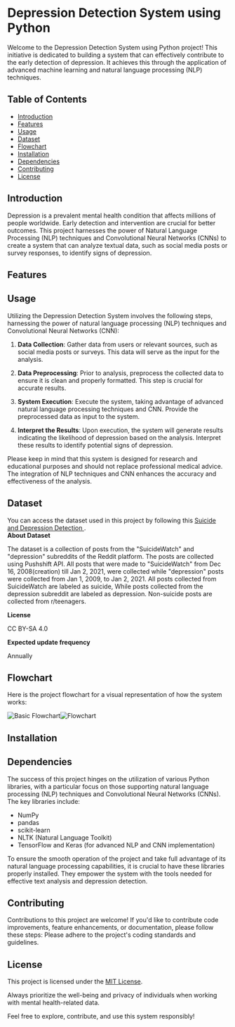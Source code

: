 # Depression Detection System using Python

Welcome to the Depression Detection System using Python project! This initiative is dedicated to building a system that can effectively contribute to the early detection of depression. It achieves this through the application of advanced machine learning and natural language processing (NLP) techniques.


## Table of Contents

- [Introduction](#introduction)
- [Features](#features)
- [Usage](#usage)
- [Dataset](#dataset)
- [Flowchart](#flowchart)
- [Installation](#installation)
- [Dependencies](#dependencies)
- [Contributing](#contributing)
- [License](#license)

## Introduction

Depression is a prevalent mental health condition that affects millions of people worldwide. Early detection and intervention are crucial for better outcomes. This project harnesses the power of Natural Language Processing (NLP) techniques and Convolutional Neural Networks (CNNs) to create a system that can analyze textual data, such as social media posts or survey responses, to identify signs of depression.


## Features

## Usage

Utilizing the Depression Detection System involves the following steps, harnessing the power of natural language processing (NLP) techniques and Convolutional Neural Networks (CNN):

1. **Data Collection**: Gather data from users or relevant sources, such as social media posts or surveys. This data will serve as the input for the analysis.

2. **Data Preprocessing**: Prior to analysis, preprocess the collected data to ensure it is clean and properly formatted. This step is crucial for accurate results.

3. **System Execution**: Execute the system, taking advantage of advanced natural language processing techniques and CNN. Provide the preprocessed data as input to the system.

4. **Interpret the Results**: Upon execution, the system will generate results indicating the likelihood of depression based on the analysis. Interpret these results to identify potential signs of depression.

Please keep in mind that this system is designed for research and educational purposes and should not replace professional medical advice. The integration of NLP techniques and CNN enhances the accuracy and effectiveness of the analysis.


## Dataset
You can access the dataset used in this project by following this [Suicide and Depression Detection
 ]( https://www.kaggle.com/datasets/nikhileswarkomati/suicide-watch?fbclid=IwAR1dNFNpod_tQCAV6iaBmoBDMSEq-5_LERu1xsTaydG8gNnS-KcdvB2Li54).  
 **About Dataset**

The dataset is a collection of posts from the "SuicideWatch" and "depression" subreddits of the Reddit platform. The posts are collected using Pushshift API. All posts that were made to "SuicideWatch" from Dec 16, 2008(creation) till Jan 2, 2021, were collected while "depression" posts were collected from Jan 1, 2009, to Jan 2, 2021. All posts collected from SuicideWatch are labeled as suicide, While posts collected from the depression subreddit are labeled as depression. Non-suicide posts are collected from r/teenagers.

**License**

CC BY-SA 4.0

**Expected update frequency**

Annually

## Flowchart
Here is the project flowchart for a visual representation of how the system works:

![Basic Flowchart](https://github.com/hrshammo/CSE--478-Fall-2023/assets/76872754/2d7e611e-032a-48a0-994d-1dff48b8b8c2)![Flowchart](https://github.com/hrshammo/CSE--478-Fall-2023/assets/76872754/c9da892b-7c20-420b-a9a9-0db4a34b0e15)


## Installation
## Dependencies

The success of this project hinges on the utilization of various Python libraries, with a particular focus on those supporting natural language processing (NLP) techniques and Convolutional Neural Networks (CNNs). The key libraries include:

- NumPy
- pandas
- scikit-learn
- NLTK (Natural Language Toolkit)
- TensorFlow and Keras (for advanced NLP and CNN implementation)

To ensure the smooth operation of the project and take full advantage of its natural language processing capabilities, it is crucial to have these libraries properly installed. They empower the system with the tools needed for effective text analysis and depression detection.


## Contributing

Contributions to this project are welcome! If you'd like to contribute code improvements, feature enhancements, or documentation, please follow these steps:
Please adhere to the project's coding standards and guidelines.



## License

This project is licensed under the [MIT License](LICENSE.md).

Always prioritize the well-being and privacy of individuals when working with mental health-related data.

Feel free to explore, contribute, and use this system responsibly!
